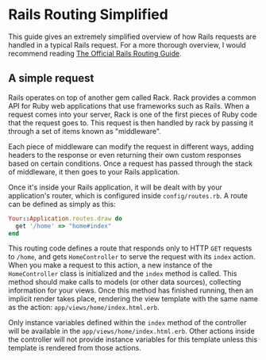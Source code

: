 # Rails Routing Simplified

This guide gives an extremely simplified overview of how Rails requests are handled in a typical Rails request. For a more thorough overview, I would recommend reading [The Official Rails Routing Guide](http://guides.rubyonrails.org/routing.html).

## A simple request

Rails operates on top of another gem called Rack. Rack provides a common API for Ruby web applications that use frameworks such as Rails. When a request comes into your server, Rack is one of the first pieces of Ruby code that the request goes to. This request is then handled by rack by passing it through a set of items known as "middleware".

Each piece of middleware can modify the request in different ways, adding headers to the response or even returning their own custom responses based on certain conditions. Once a request has passed through the stack of middleware, it then goes to your Rails application.

Once it's inside your Rails application, it will be dealt with by your application's router, which is configured inside `config/routes.rb`. A route can be defined as simply as this:

```ruby
Your::Application.routes.draw do
  get '/home' => "home#index"
end
```

This routing code defines a route that responds only to HTTP `GET` requests to `/home`, and gets `HomeController` to serve the request with its `index` action. When you make a request to this action, a new instance of the `HomeController` class is initialized and the `index` method is called. This method should make calls to models (or other data sources), collecting information for your views. Once this method has finished running, then an implicit render takes place, rendering the view template with the same name as the action: `app/views/home/index.html.erb`.

Only instance variables defined within the `index` method of the controller will be available in the `app/views/home/index.html.erb`. Other actions inside the controller will not provide instance variables for this template unless this template is rendered from those actions.
